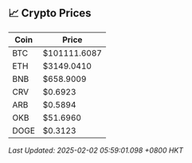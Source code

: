 ## 📈 Crypto Prices

| Coin | Price |
| ---- | ----- |
| BTC | $101111.6087 |
| ETH | $3149.0410 |
| BNB | $658.9009 |
| CRV | $0.6923 |
| ARB | $0.5894 |
| OKB | $51.6960 |
| DOGE | $0.3123 |

_Last Updated: 2025-02-02 05:59:01.098 +0800 HKT_